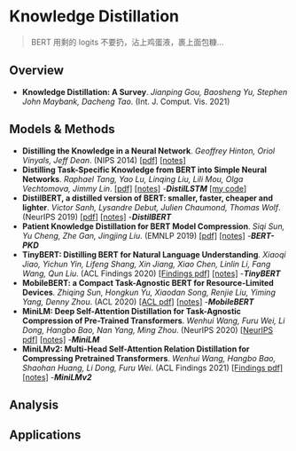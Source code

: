 # Knowledge Distillation
> BERT 用剩的 logits 不要扔，沾上鸡蛋液，裹上面包糠...

## Overview
* **Knowledge Distillation: A Survey**.  *Jianping Gou, Baosheng Yu, Stephen John Maybank, Dacheng Tao*.  (Int. J. Comput. Vis. 2021)
## Models & Methods
* **Distilling the Knowledge in a Neural Network**.  *Geoffrey Hinton, Oriol Vinyals, Jeff Dean*.  (NIPS 2014)  [[pdf]](https://arxiv.org/pdf/1503.02531v1.pdf)  [[notes]](https://github.com/HJHGJGHHG/NLPPapers/tree/main/Edge%20intelligence%EF%BC%88NLP%EF%BC%89/Knowledge%20Distillation/Distilling%20the%20Knowledge%20in%20a%20Neural%20Network)
* **Distilling Task-Specific Knowledge from BERT into Simple Neural Networks**.  *Raphael Tang, Yao Lu, Linqing Liu, Lili Mou, Olga Vechtomova, Jimmy Lin*.  [[pdf]](https://arxiv.org/pdf/1903.12136v1.pdf)  [[notes]](https://github.com/HJHGJGHHG/NLPPapers/tree/main/Edge%20intelligence%EF%BC%88NLP%EF%BC%89/Knowledge%20Distillation/DistilLSTM)  -***DistilLSTM***  [[my code]](https://github.com/HJHGJGHHG/NLPPapers/tree/main/Edge%20intelligence%EF%BC%88NLP%EF%BC%89/Knowledge%20Distillation/DistilLSTM/code)
* **DistilBERT, a distilled version of BERT: smaller, faster, cheaper and lighter**.  *Victor Sanh, Lysandre Debut, Julien Chaumond, Thomas Wolf*.  (NeurIPS 2019)  [[pdf]](https://arxiv.org/pdf/1910.01108v4.pdf)  [[notes]](https://github.com/HJHGJGHHG/NLPPapers/tree/main/Edge%20intelligence%EF%BC%88NLP%EF%BC%89/Knowledge%20Distillation/DistilBERT)  -***DistilBERT***
* **Patient Knowledge Distillation for BERT Model Compression**.  *Siqi Sun, Yu Cheng, Zhe Gan, Jingjing Liu*.  (EMNLP 2019)  [[pdf]](https://arxiv.org/pdf/1908.09355.pdf)  [[notes]](https://github.com/HJHGJGHHG/NLPPapers/tree/main/Edge%20intelligence%EF%BC%88NLP%EF%BC%89/Knowledge%20Distillation/BERT-PKD)  -***BERT-PKD***
* **TinyBERT: Distilling BERT for Natural Language Understanding**.  *Xiaoqi Jiao, Yichun Yin, Lifeng Shang, Xin Jiang, Xiao Chen, Linlin Li, Fang Wang, Qun Liu*.  (ACL Findings 2020)  [[Findings pdf]](https://aclanthology.org/2020.findings-emnlp.372.pdf)  [[notes]](https://github.com/HJHGJGHHG/NLPPapers/tree/main/Edge%20intelligence%EF%BC%88NLP%EF%BC%89/Knowledge%20Distillation/TinyBERT)  -***TinyBERT***
* **MobileBERT: a Compact Task-Agnostic BERT for Resource-Limited Devices**.  *Zhiqing Sun, Hongkun Yu, Xiaodan Song, Renjie Liu, Yiming Yang, Denny Zhou*.  (ACL 2020)  [[ACL pdf]](https://aclanthology.org/2020.acl-main.195.pdf)  [[notes]](https://github.com/HJHGJGHHG/NLPPapers/tree/main/Edge%20intelligence%EF%BC%88NLP%EF%BC%89/Knowledge%20Distillation/MobileBERT)  -***MobileBERT***
* **MiniLM: Deep Self-Attention Distillation for Task-Agnostic Compression of Pre-Trained Transformers**.  *Wenhui Wang, Furu Wei, Li Dong, Hangbo Bao, Nan Yang, Ming Zhou*.  (NeurIPS 2020)  [[NeurIPS pdf]](https://proceedings.neurips.cc//paper/2020/file/3f5ee243547dee91fbd053c1c4a845aa-Paper.pdf)  [[notes]](https://github.com/HJHGJGHHG/NLPPapers/tree/main/Edge%20intelligence%EF%BC%88NLP%EF%BC%89/Knowledge%20Distillation/MiniLM)  -***MiniLM***
* **MiniLMv2: Multi-Head Self-Attention Relation Distillation for Compressing Pretrained Transformers**.  *Wenhui Wang, Hangbo Bao, Shaohan Huang, Li Dong, Furu Wei*.  (ACL Findings 2021)  [[Findings pdf]](https://aclanthology.org/2021.findings-acl.188.pdf)  [[notes]](https://github.com/HJHGJGHHG/NLPPapers/tree/main/Edge%20intelligence%EF%BC%88NLP%EF%BC%89/Knowledge%20Distillation/MiniLMv2)  -***MiniLMv2***

## Analysis

## Applications

